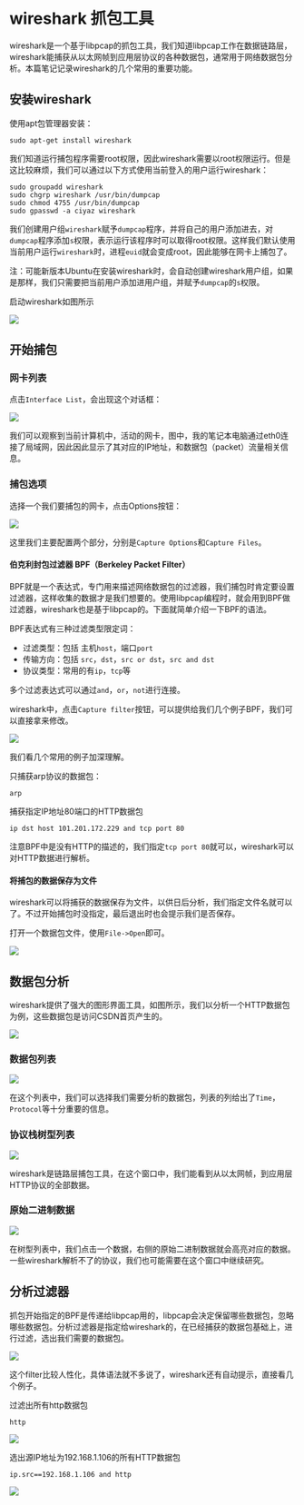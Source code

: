 # wireshark 抓包工具

wireshark是一个基于libpcap的抓包工具，我们知道libpcap工作在数据链路层，wireshark能捕获从以太网帧到应用层协议的各种数据包，通常用于网络数据包分析。本篇笔记记录wireshark的几个常用的重要功能。

## 安装wireshark

使用apt包管理器安装：
```
sudo apt-get install wireshark
```

我们知道运行捕包程序需要root权限，因此wireshark需要以root权限运行。但是这比较麻烦，我们可以通过以下方式使用当前登入的用户运行wireshark：

```
sudo groupadd wireshark
sudo chgrp wireshark /usr/bin/dumpcap
sudo chmod 4755 /usr/bin/dumpcap
sudo gpasswd -a ciyaz wireshark
```

我们创建用户组`wireshark`赋予`dumpcap`程序，并将自己的用户添加进去，对`dumpcap`程序添加`s`权限，表示运行该程序时可以取得root权限。这样我们默认使用当前用户运行`wireshark`时，进程`euid`就会变成root，因此能够在网卡上捕包了。

注：可能新版本Ubuntu在安装wireshark时，会自动创建wireshark用户组，如果是那样，我们只需要把当前用户添加进用户组，并赋予`dumpcap`的`s`权限。

启动wireshark如图所示

![](res/1.png)

## 开始捕包

### 网卡列表

点击`Interface List`，会出现这个对话框：

![](res/2.png)

我们可以观察到当前计算机中，活动的网卡，图中，我的笔记本电脑通过eth0连接了局域网，因此因此显示了其对应的IP地址，和数据包（packet）流量相关信息。

### 捕包选项

选择一个我们要捕包的网卡，点击Options按钮：

![](res/3.png)

这里我们主要配置两个部分，分别是`Capture Options`和`Capture Files`。

#### 伯克利封包过滤器 BPF（Berkeley Packet Filter）

BPF就是一个表达式，专门用来描述网络数据包的过滤器，我们捕包时肯定要设置过滤器，这样收集的数据才是我们想要的。使用libpcap编程时，就会用到BPF做过滤器，wireshark也是基于libpcap的。下面就简单介绍一下BPF的语法。

BPF表达式有三种过滤类型限定词：

* 过滤类型：包括 主机`host`，端口`port`
* 传输方向：包括 `src`，`dst`，`src or dst`，`src and dst`
* 协议类型：常用的有`ip`，`tcp`等

多个过滤表达式可以通过`and`，`or`，`not`进行连接。

wireshark中，点击`Capture filter`按钮，可以提供给我们几个例子BPF，我们可以直接拿来修改。

![](res/4.png)

我们看几个常用的例子加深理解。

只捕获arp协议的数据包：
```
arp
```

捕获指定IP地址80端口的HTTP数据包
```
ip dst host 101.201.172.229 and tcp port 80
```

注意BPF中是没有HTTP的描述的，我们指定`tcp port 80`就可以，wireshark可以对HTTP数据进行解析。

#### 将捕包的数据保存为文件

wireshark可以将捕获的数据保存为文件，以供日后分析，我们指定文件名就可以了。不过开始捕包时没指定，最后退出时也会提示我们是否保存。

打开一个数据包文件，使用`File->Open`即可。

![](res/5.png)

## 数据包分析

wireshark提供了强大的图形界面工具，如图所示，我们以分析一个HTTP数据包为例，这些数据包是访问CSDN首页产生的。

![](res/6.png)

### 数据包列表

![](res/7.png)

在这个列表中，我们可以选择我们需要分析的数据包，列表的列给出了`Time`，`Protocol`等十分重要的信息。

### 协议栈树型列表

![](res/8.png)

wireshark是链路层捕包工具，在这个窗口中，我们能看到从以太网帧，到应用层HTTP协议的全部数据。

### 原始二进制数据

![](res/9.png)

在树型列表中，我们点击一个数据，右侧的原始二进制数据就会高亮对应的数据。一些wireshark解析不了的协议，我们也可能需要在这个窗口中继续研究。

## 分析过滤器

抓包开始指定的BPF是传递给libpcap用的，libpcap会决定保留哪些数据包，忽略哪些数据包。分析过滤器是指定给wireshark的，在已经捕获的数据包基础上，进行过滤，选出我们需要的数据包。

![](res/10.png)

这个filter比较人性化，具体语法就不多说了，wireshark还有自动提示，直接看几个例子。

过滤出所有http数据包
```
http
```

![](res/11.png)

选出源IP地址为192.168.1.106的所有HTTP数据包
```
ip.src==192.168.1.106 and http
```

![](res/12.png)
